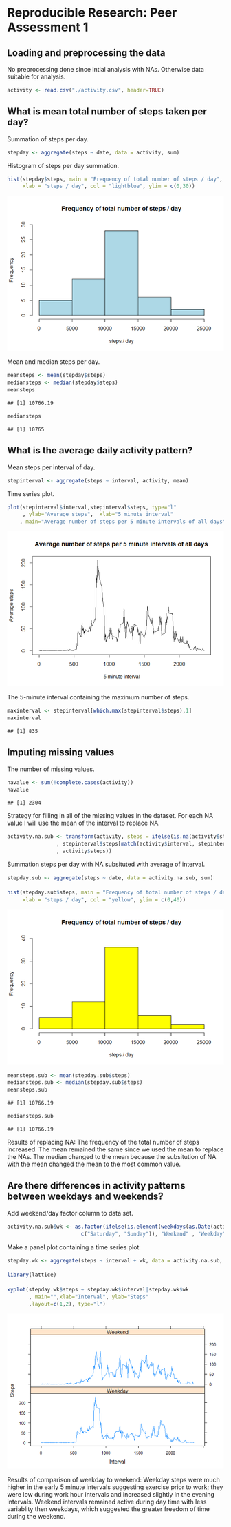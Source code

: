 # Reproducible Research: Peer Assessment 1


## Loading and preprocessing the data

No preprocessing done since intial analysis with NAs. Otherwise data suitable for analysis.

```r
activity <- read.csv("./activity.csv", header=TRUE)
```


## What is mean total number of steps taken per day?

Summation of steps per day.

```r
stepday <- aggregate(steps ~ date, data = activity, sum)
```

Histogram of steps per day summation.

```r
hist(stepday$steps, main = "Frequency of total number of steps / day", 
     xlab = "steps / day", col = "lightblue", ylim = c(0,30))
```

![](./PA1_template_files/figure-html/unnamed-chunk-3-1.png) 

Mean and median steps per day.

```r
meansteps <- mean(stepday$steps)
mediansteps <- median(stepday$steps)
meansteps
```

```
## [1] 10766.19
```

```r
mediansteps
```

```
## [1] 10765
```


## What is the average daily activity pattern?

Mean steps per interval of day.

```r
stepinterval <- aggregate(steps ~ interval, activity, mean)
```

Time series plot.

```r
plot(stepinterval$interval,stepinterval$steps, type="l"
     , ylab="Average steps",  xlab="5 minute interval"
    , main="Average number of steps per 5 minute intervals of all days")
```

![](./PA1_template_files/figure-html/unnamed-chunk-6-1.png) 


The 5-minute interval containing the maximum number of steps.

```r
maxinterval <- stepinterval[which.max(stepinterval$steps),1]
maxinterval
```

```
## [1] 835
```

## Imputing missing values
The number of missing values.

```r
navalue <- sum(!complete.cases(activity))
navalue
```

```
## [1] 2304
```


Strategy for filling in all of the missing values in the dataset.
For each NA value I will use the mean of the interval to replace NA.

```r
activity.na.sub <- transform(activity, steps = ifelse(is.na(activity$steps)
                , stepinterval$steps[match(activity$interval, stepinterval$interval)]
                , activity$steps))
```


Summation steps per day with NA subsituted with average of interval.

```r
stepday.sub <- aggregate(steps ~ date, data = activity.na.sub, sum)

hist(stepday.sub$steps, main = "Frequency of total number of steps / day", 
     xlab = "steps / day", col = "yellow", ylim = c(0,40))
```

![](./PA1_template_files/figure-html/unnamed-chunk-10-1.png) 

```r
meansteps.sub <- mean(stepday.sub$steps)
mediansteps.sub <- median(stepday.sub$steps)
meansteps.sub
```

```
## [1] 10766.19
```

```r
mediansteps.sub
```

```
## [1] 10766.19
```

Results of replacing NA: The frequency of the total number of steps increased. The mean remained the same since we used the mean to replace the NAs.  The median changed to the mean because the 
subsitution of NA with the mean changed the mean to the most common value.



## Are there differences in activity patterns between weekdays and weekends?

Add weekend/day factor column to data set. 

```r
activity.na.sub$wk <- as.factor(ifelse(is.element(weekdays(as.Date(activity.na.sub$date)),
                        c("Saturday", "Sunday")), "Weekend" , "Weekday"))
```


Make a panel plot containing a time series plot


```r
stepday.wk <- aggregate(steps ~ interval + wk, data = activity.na.sub, mean)

library(lattice)

xyplot(stepday.wk$steps ~ stepday.wk$interval|stepday.wk$wk
       , main="",xlab="Interval", ylab="Steps"
       ,layout=c(1,2), type="l")
```

![](./PA1_template_files/figure-html/unnamed-chunk-12-1.png) 

Results of comparison of weekday to weekend: Weekday steps were much higher in the early 5 minute intervals suggesting exercise prior to work; they were low during work hour intervals and increased slightly in the evening intervals.  Weekend intervals remained active during day time with less variablity then weekdays, which suggested the greater freedom of time during the weekend. 
